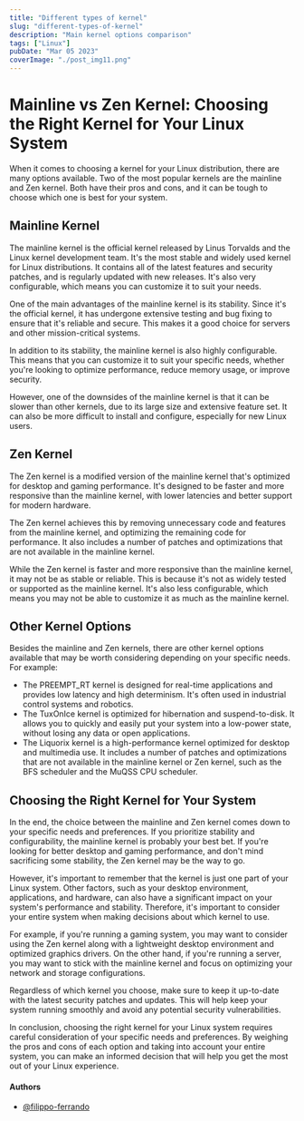 ```yaml
---
title: "Different types of kernel"
slug: "different-types-of-kernel"
description: "Main kernel options comparison"
tags: ["Linux"]
pubDate: "Mar 05 2023"
coverImage: "./post_img11.png"
---
```


# Mainline vs Zen Kernel: Choosing the Right Kernel for Your Linux System

When it comes to choosing a kernel for your Linux distribution, there are many options available. Two of the most popular kernels are the mainline and Zen kernel. Both have their pros and cons, and it can be tough to choose which one is best for your system.

## Mainline Kernel

The mainline kernel is the official kernel released by Linus Torvalds and the Linux kernel development team. It's the most stable and widely used kernel for Linux distributions. It contains all of the latest features and security patches, and is regularly updated with new releases. It's also very configurable, which means you can customize it to suit your needs.

One of the main advantages of the mainline kernel is its stability. Since it's the official kernel, it has undergone extensive testing and bug fixing to ensure that it's reliable and secure. This makes it a good choice for servers and other mission-critical systems.

In addition to its stability, the mainline kernel is also highly configurable. This means that you can customize it to suit your specific needs, whether you're looking to optimize performance, reduce memory usage, or improve security.

However, one of the downsides of the mainline kernel is that it can be slower than other kernels, due to its large size and extensive feature set. It can also be more difficult to install and configure, especially for new Linux users.

## Zen Kernel

The Zen kernel is a modified version of the mainline kernel that's optimized for desktop and gaming performance. It's designed to be faster and more responsive than the mainline kernel, with lower latencies and better support for modern hardware.

The Zen kernel achieves this by removing unnecessary code and features from the mainline kernel, and optimizing the remaining code for performance. It also includes a number of patches and optimizations that are not available in the mainline kernel.

While the Zen kernel is faster and more responsive than the mainline kernel, it may not be as stable or reliable. This is because it's not as widely tested or supported as the mainline kernel. It's also less configurable, which means you may not be able to customize it as much as the mainline kernel.

## Other Kernel Options

Besides the mainline and Zen kernels, there are other kernel options available that may be worth considering depending on your specific needs. For example:

- The PREEMPT_RT kernel is designed for real-time applications and provides low latency and high determinism. It's often used in industrial control systems and robotics.
- The TuxOnIce kernel is optimized for hibernation and suspend-to-disk. It allows you to quickly and easily put your system into a low-power state, without losing any data or open applications.
- The Liquorix kernel is a high-performance kernel optimized for desktop and multimedia use. It includes a number of patches and optimizations that are not available in the mainline kernel or Zen kernel, such as the BFS scheduler and the MuQSS CPU scheduler.

## Choosing the Right Kernel for Your System

In the end, the choice between the mainline and Zen kernel comes down to your specific needs and preferences. If you prioritize stability and configurability, the mainline kernel is probably your best bet. If you're looking for better desktop and gaming performance, and don't mind sacrificing some stability, the Zen kernel may be the way to go.

However, it's important to remember that the kernel is just one part of your Linux system. Other factors, such as your desktop environment, applications, and hardware, can also have a significant impact on your system's performance and stability. Therefore, it's important to consider your entire system when making decisions about which kernel to use.

For example, if you're running a gaming system, you may want to consider using the Zen kernel along with a lightweight desktop environment and optimized graphics drivers. On the other hand, if you're running a server, you may want to stick with the mainline kernel and focus on optimizing your network and storage configurations.

Regardless of which kernel you choose, make sure to keep it up-to-date with the latest security patches and updates. This will help keep your system running smoothly and avoid any potential security vulnerabilities.

In conclusion, choosing the right kernel for your Linux system requires careful consideration of your specific needs and preferences. By weighing the pros and cons of each option and taking into account your entire system, you can make an informed decision that will help you get the most out of your Linux experience.

#### Authors

- [@filippo-ferrando](https://www.github.com/filippo-ferrando)